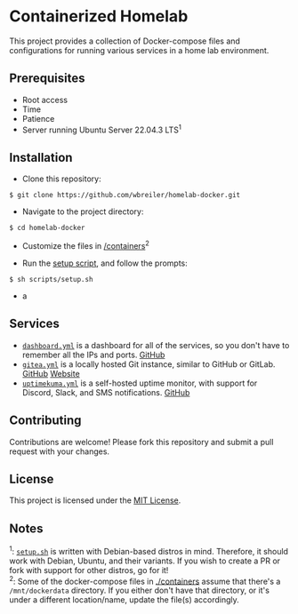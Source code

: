 # Containerized Homelab

This project provides a collection of Docker-compose files and configurations for running various services in a home lab environment.

## Prerequisites

- Root access
- Time
- Patience
- Server running Ubuntu Server 22.04.3 LTS<sup>1</sup>

## Installation

- Clone this repository:
```shell
$ git clone https://github.com/wbreiler/homelab-docker.git
```
- Navigate to the project directory:
```shell
$ cd homelab-docker
```
- Customize the files in [/containers](containers/)<sup>2</sup>

- Run the [setup script](scripts/setup.sh), and follow the prompts:
```shell
$ sh scripts/setup.sh
```
  - a


## Services

- [`dashboard.yml`](containers/dashboard.yml) is a dashboard for all of the services, so you don't have to remember all the IPs and ports. [GitHub](https://github.com/pawelmalak/flame)
- [`gitea.yml`](containers/gitea.yml) is a locally hosted Git instance, similar to GitHub or GitLab. [GitHub](https://github.com/go-gitea/gitea) [Website](https://about.gitea.com/)
- [`uptimekuma.yml`](containers/uptimekuma.yml) is a self-hosted uptime monitor, with support for Discord, Slack, and SMS notifications. [GitHub](https://github.com/louislam/uptime-kuma)

## Contributing

Contributions are welcome! Please fork this repository and submit a pull request with your changes.

## License

This project is licensed under the [MIT License](LICENSE).

## Notes
<sup>1</sup>: [`setup.sh`](scripts/setup.sh) is written with Debian-based distros in mind. Therefore, it should work with Debian, Ubuntu, and their variants. If you wish to create a PR or fork with support for other distros, go for it!</br>
<sup>2</sup>: Some of the docker-compose files in [./containers](containers/) assume that there's a `/mnt/dockerdata` directory. If you either don't have that directory, or it's under a different location/name, update the file(s) accordingly.
